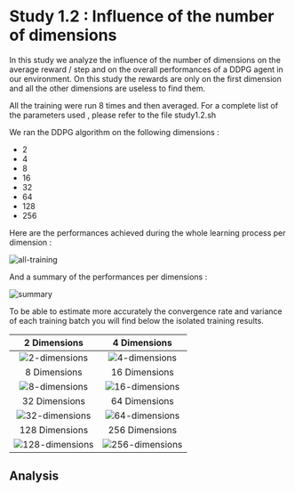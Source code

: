 # Study 1.2 : Influence of the number of dimensions

In this study we analyze the influence of the number of dimensions on the average reward / step and on the overall
performances of a DDPG agent in our environment. On this study the rewards are only on the first dimension and all the other
dimensions are useless to find them.

All the training were run 8 times and then averaged.
For a complete list of the parameters used , please refer to the file study1.2.sh

We ran the DDPG algorithm on the following dimensions :

* 2
* 4
* 8
* 16
* 32
* 64
* 128
* 256

Here are  the performances achieved during the whole learning process per dimension :

![all-training](https://raw.githubusercontent.com/schott97l/RL_analysis/master/Studies/Study_1.2/visualizations/scores_.png)

And a summary of the performances per dimensions :

![summary](https://raw.githubusercontent.com/schott97l/RL_analysis/master/Studies/Study_1.2/visualizations/total_scores.png)

To be able to estimate more accurately the convergence rate and variance of each training batch you will find below the isolated training results.

2 Dimensions | 4 Dimensions
:-------------------:|:-------------------:
![2-dimensions](https://raw.githubusercontent.com/schott97l/RL_analysis/master/Studies/Study_1.2/visualizations/scores_2.png) | ![4-dimensions](https://raw.githubusercontent.com/schott97l/RL_analysis/master/Studies/Study_1.2/visualizations/scores_4.png)
8 Dimensions | 16 Dimensions
![8-dimensions](https://raw.githubusercontent.com/schott97l/RL_analysis/master/Studies/Study_1.2/visualizations/scores_8.png) | ![16-dimensions](https://raw.githubusercontent.com/schott97l/RL_analysis/master/Studies/Study_1.2/visualizations/scores_16.png)
32 Dimensions | 64 Dimensions
![32-dimensions](https://raw.githubusercontent.com/schott97l/RL_analysis/master/Studies/Study_1.2/visualizations/scores_32.png) | ![64-dimensions](https://raw.githubusercontent.com/schott97l/RL_analysis/master/Studies/Study_1.2/visualizations/scores_64.png)
128 Dimensions | 256 Dimensions
![128-dimensions](https://raw.githubusercontent.com/schott97l/RL_analysis/master/Studies/Study_1.2/visualizations/scores_128.png) | ![256-dimensions](https://raw.githubusercontent.com/schott97l/RL_analysis/master/Studies/Study_1.2/visualizations/scores_256.png)

## Analysis
